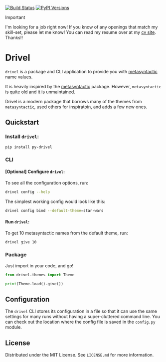 [![Build Status](https://github.com/dusktreader/drivel/actions/workflows/push.yaml/badge.svg)](https://github.com/dusktreader/drivel/actions/workflows/push.yaml)
[![PyPI Versions](https://img.shields.io/pypi/v/py-drivel?style=plastic&label=pypi-version)](https://img.shields.io/pypi/v/py-drivel?style=plastic&label=pypi-version)

> [!IMPORTANT]
> I'm looking for a job right now! If you know of any openings that match my skill-set,
> please let me know! You can read my resume over at my
> [cv site](https://cv.dusktreader.dev). Thanks!!

# Drivel

[//]: # (Add an asciicast)

`drivel` is a package and CLI application to provide you with
[metasyntactic](https://en.wikipedia.org/wiki/Metasyntactic_variable) name values.

It is heavily inspired by the [metasyntactic](https://github.com/ask/metasyntactic) package. However, `metasyntactic`
is quite old and it is unmaintained.

Drivel is a modern package that borrows many of the themes from `metasyntactic`, used others for inspiratoin, and adds a
few new ones.


## Quickstart

### Install `drivel`:

```bash
pip install py-drivel
```

### CLI

#### [Optional] Configure `drivel`:

To see all the configuration options, run:

```bash
drivel config --help
```

The simplest working config would look like this:

```bash
drivel config bind --default-theme=star-wars
```

#### Run `drivel`:

To get 10 metasyntactic names from the default theme, run:

```bash
drivel give 10
```


### Package

Just import in your code, and go!

```python
from drivel.themes import Theme

print(Theme.load().give())
```

## Configuration

The `drivel` CLI stores its configuration in a file so that it can use
the same settings for many runs without having a super-cluttered command line. You can
check out the location where the config file is saved in the `config.py` module.

[//]: # (Add documentation for the config subcommands here in the vein of smart-letters)
[//]: # (Add documentation for the other subcommands here in the vein of smart-letters)


## License

Distributed under the MIT License. See `LICENSE.md` for more information.
